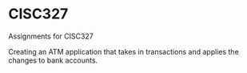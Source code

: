 # CISC327
Assignments for CISC327

Creating an ATM application that takes in transactions and applies the changes to bank accounts.
